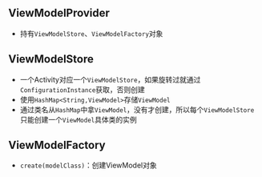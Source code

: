 ## ViewModelProvider
* 持有`ViewModelStore`、`ViewModelFactory`对象

## ViewModelStore
* 一个Activity对应一个`ViewModelStore`，如果旋转过就通过`ConfigurationInstance`获取，否则创建
* 使用`HashMap<String,ViewModel>`存储`ViewModel`
* 通过类名从`HashMap`中拿`ViewModel`，没有才创建，所以每个`ViewModelStore`只能创建一个`ViewModel`具体类的实例

## ViewModelFactory
* `create(modelClass)`：创建ViewModel对象

